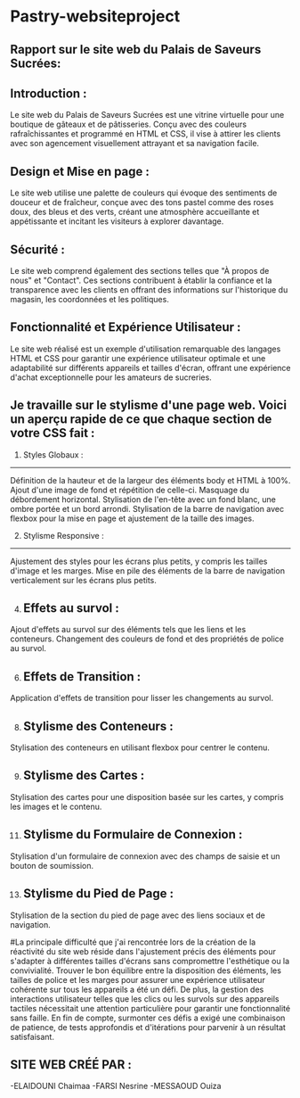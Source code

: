 # Pastry-websiteproject
Rapport sur le site web du Palais de Saveurs Sucrées:
----------------------------------------------------

Introduction :
-------------
Le site web du Palais de Saveurs Sucrées est une vitrine virtuelle pour une boutique de gâteaux et de pâtisseries. Conçu avec des couleurs rafraîchissantes et programmé en HTML et CSS, il vise à attirer les clients avec son agencement visuellement attrayant et sa navigation facile.

Design et Mise en page :
-----------------------
Le site web utilise une palette de couleurs qui évoque des sentiments de douceur et de fraîcheur, conçue avec des tons pastel comme des roses doux, des bleus et des verts, créant une atmosphère accueillante et appétissante et incitant les visiteurs à explorer davantage.

Sécurité :
---------
Le site web comprend également des sections telles que "À propos de nous" et "Contact". Ces sections contribuent à établir la confiance et la transparence avec les clients en offrant des informations sur l'historique du magasin, les coordonnées et les politiques.

Fonctionnalité et Expérience Utilisateur :
-----------------------------------------
Le site web réalisé est un exemple d'utilisation remarquable des langages HTML et CSS pour garantir une expérience utilisateur optimale et une adaptabilité sur différents appareils et tailles d'écran, offrant une expérience d'achat exceptionnelle pour les amateurs de sucreries.

Je travaille sur le stylisme d'une page web. Voici un aperçu rapide de ce que chaque section de votre CSS fait : 
--------------------------------------------------------------------------------------------------------------

1. Styles Globaux :
--------------------
Définition de la hauteur et de la largeur des éléments body et HTML à 100%. Ajout d'une image de fond et répétition de celle-ci. Masquage du débordement horizontal. Stylisation de l'en-tête avec un fond blanc, une ombre portée et un bord arrondi. Stylisation de la barre de navigation avec flexbox pour la mise en page et ajustement de la taille des images.

2. Stylisme Responsive :
 -------------------
Ajustement des styles pour les écrans plus petits, y compris les tailles d'image et les marges. Mise en pile des éléments de la barre de navigation verticalement sur les écrans plus petits.

4. Effets au survol :
   -----------------
Ajout d'effets au survol sur des éléments tels que les liens et les conteneurs. Changement des couleurs de fond et des propriétés de police au survol.

6. Effets de Transition :
   ---------------------
Application d'effets de transition pour lisser les changements au survol.

8. Stylisme des Conteneurs :
   ------------------------
Stylisation des conteneurs en utilisant flexbox pour centrer le contenu.

9. Stylisme des Cartes :
   ----------------------
Stylisation des cartes pour une disposition basée sur les cartes, y compris les images et le contenu.

11. Stylisme du Formulaire de Connexion :
    ------------------------------------
Stylisation d'un formulaire de connexion avec des champs de saisie et un bouton de soumission.

13. Stylisme du Pied de Page :
    ------------------------
Stylisation de la section du pied de page avec des liens sociaux et de navigation.


#La principale difficulté que j'ai rencontrée lors de la création de la réactivité du site web réside dans l'ajustement précis des éléments pour s'adapter à différentes tailles d'écrans sans compromettre l'esthétique ou la convivialité. Trouver le bon équilibre entre la disposition des éléments, les tailles de police et les marges pour assurer une expérience utilisateur cohérente sur tous les appareils a été un défi. De plus, la gestion des interactions utilisateur telles que les clics ou les survols sur des appareils tactiles nécessitait une attention particulière pour garantir une fonctionnalité sans faille. En fin de compte, surmonter ces défis a exigé une combinaison de patience, de tests approfondis et d'itérations pour parvenir à un résultat satisfaisant.

SITE WEB CRÉÉ PAR :
------------------
-ELAIDOUNI Chaimaa
-FARSI Nesrine
-MESSAOUD Ouiza
